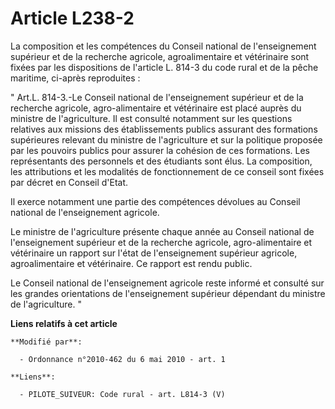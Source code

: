 # Article L238-2

La composition et les compétences du Conseil national de l'enseignement supérieur et de la recherche agricole,
agroalimentaire et vétérinaire sont fixées par les dispositions de l'article L. 814-3 du code rural et de la pêche maritime,
ci-après reproduites : 

" Art.L. 814-3.-Le Conseil national de l'enseignement supérieur et de la recherche agricole, agro-alimentaire et vétérinaire
est placé auprès du ministre de l'agriculture. Il est consulté notamment sur les questions relatives aux missions des
établissements publics assurant des formations supérieures relevant du ministre de l'agriculture et sur la politique proposée
par les pouvoirs publics pour assurer la cohésion de ces formations. Les représentants des personnels et des étudiants sont
élus. La composition, les attributions et les modalités de fonctionnement de ce conseil sont fixées par décret en Conseil
d'Etat. 

Il exerce notamment une partie des compétences dévolues au Conseil national de l'enseignement agricole. 

Le ministre de l'agriculture présente chaque année au Conseil national de l'enseignement supérieur et de la recherche
agricole, agro-alimentaire et vétérinaire un rapport sur l'état de l'enseignement supérieur agricole, agroalimentaire et
vétérinaire. Ce rapport est rendu public. 

Le Conseil national de l'enseignement agricole reste informé et consulté sur les grandes orientations de l'enseignement
supérieur dépendant du ministre de l'agriculture. "

**Liens relatifs à cet article**

	**Modifié par**:

	  - Ordonnance n°2010-462 du 6 mai 2010 - art. 1

	**Liens**:

	  - PILOTE_SUIVEUR: Code rural - art. L814-3 (V)
